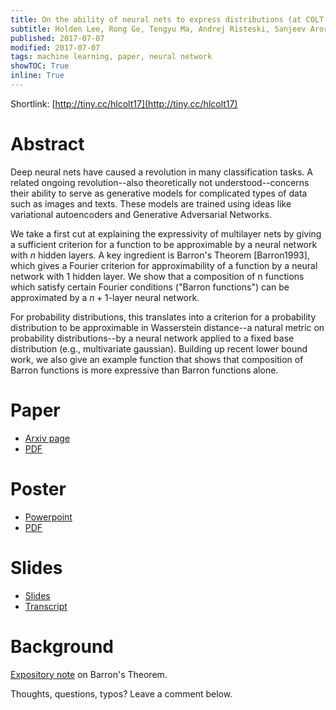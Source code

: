 ```yaml
---
title: On the ability of neural nets to express distributions (at COLT 2017)
subtitle: Holden Lee, Rong Ge, Tengyu Ma, Andrej Risteski, Sanjeev Arora
published: 2017-07-07
modified: 2017-07-07
tags: machine learning, paper, neural network
showTOC: True
inline: True
---
```


Shortlink: [http://tiny.cc/hlcolt17](http://tiny.cc/hlcolt17)

# Abstract

Deep neural nets have caused a revolution in many classification tasks. A related ongoing revolution--also theoretically not understood--concerns their ability to serve as generative models for complicated types of data such as images and texts. These models are trained using ideas like variational autoencoders and Generative Adversarial Networks. 

We take a first cut at explaining the expressivity of multilayer nets by giving a sufficient criterion for a function to be approximable by a neural network with $n$ hidden layers. A key ingredient is Barron's Theorem [Barron1993], which gives a Fourier criterion for approximability of a function by a neural network with 1 hidden layer. We show that a composition of n functions which satisfy certain Fourier conditions ("Barron functions") can be approximated by a $n+1$-layer neural network. 

For probability distributions, this translates into a criterion for a probability distribution to be approximable in Wasserstein distance--a natural metric on probability distributions--by a neural network applied to a fixed base distribution (e.g., multivariate gaussian). 
Building up recent lower bound work, we also give an example function that shows that composition of Barron functions is more expressive than Barron functions alone.

# Paper

* [Arxiv page](https://arxiv.org/abs/1702.07028)
* [PDF](https://arxiv.org/pdf/1702.07028)

# Poster

* [Powerpoint](https://www.dropbox.com/s/rjkc0u6estet9sz/barron_poster.pptx?dl=0)
* [PDF](https://www.dropbox.com/s/4niwh4hkro6n882/barron_poster.pdf?dl=0)

# Slides

* [Slides](https://www.dropbox.com/s/lioa0e7wc8s8g3e/barron_presentation.pdf?dl=0)
* [Transcript](https://workflowy.com/s/wL3CyEXpHY#/e7b2a09e6a24)

# Background

[Expository note](https://www.dropbox.com/s/4du02wdl58aaghk/barron1.pdf?dl=0) on Barron's Theorem.

Thoughts, questions, typos? Leave a comment below.
